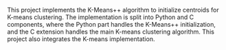 This project implements the K-Means++ algorithm to initialize centroids for K-means clustering. The implementation is split into Python and C components, where the Python part handles the K-Means++ initialization, and the C extension handles the main K-means clustering algorithm. This project also integrates the K-means implementation.
